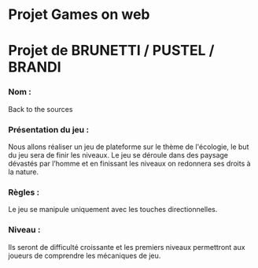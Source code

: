 # Projet Games on web

# Projet de BRUNETTI / PUSTEL / BRANDI

### Nom :
Back to the sources

### Présentation du jeu :
Nous allons réaliser un jeu de plateforme sur le thème de l'écologie, le but du jeu sera de finir les niveaux. Le jeu se déroule dans des paysage dévastés par l’homme et en finissant les niveaux on redonnera ses droits à la nature. 

### Règles : 
Le jeu se manipule uniquement avec les touches directionnelles.

### Niveau : 
Ils seront de difficulté croissante et les premiers niveaux permettront aux joueurs de comprendre les mécaniques de jeu.
